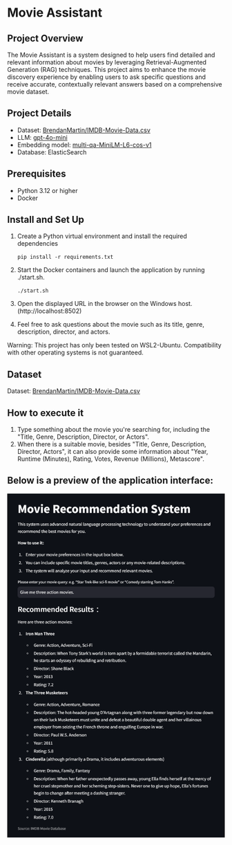 # Movie Assistant

## Project Overview
The Movie Assistant is a system designed to help users find detailed and relevant information about movies by leveraging Retrieval-Augmented Generation (RAG) techniques. 
This project aims to enhance the movie discovery experience by enabling users to ask specific questions and receive accurate, contextually relevant answers based on a comprehensive movie dataset.

## Project Details
- Dataset: [BrendanMartin/IMDB-Movie-Data.csv](https://github.com/LearnDataSci/articles/blob/master/Python%20Pandas%20Tutorial%20A%20Complete%20Introduction%20for%20Beginners/IMDB-Movie-Data.csv)
- LLM: [gpt-4o-mini](https://platform.openai.com/docs/models/gpt-4o-mini)
- Embedding model: [multi-qa-MiniLM-L6-cos-v1](https://huggingface.co/sentence-transformers/multi-qa-MiniLM-L6-cos-v1)
- Database: ElasticSearch

## Prerequisites
- Python 3.12 or higher
- Docker

## Install and Set Up

1. Create a Python virtual environment and install the required dependencies 
    ```
    pip install -r requirements.txt
    ```

2. Start the Docker containers and launch the application by running ./start.sh.
    ```
    ./start.sh
    ```

3. Open the displayed URL in the browser on the Windows host. (http://localhost:8502)

4. Feel free to ask questions about the movie such as its title, genre, description, director, and actors.

Warning: This project has only been tested on WSL2-Ubuntu. Compatibility with other operating systems is not guaranteed.

## Dataset

Dataset: [BrendanMartin/IMDB-Movie-Data.csv](https://github.com/LearnDataSci/articles/blob/master/Python%20Pandas%20Tutorial%20A%20Complete%20Introduction%20for%20Beginners/IMDB-Movie-Data.csv)

## How to execute it
1. Type something about the movie you're searching for, including the "Title, Genre, Description, Director, or Actors".
2. When there is a suitable movie, besides "Title, Genre, Description, Director, Actors", it can also provide some information about "Year, Runtime (Minutes), Rating, Votes, Revenue (Millions), Metascore".

## Below is a preview of the application interface:
![Preview](Preview.png)
